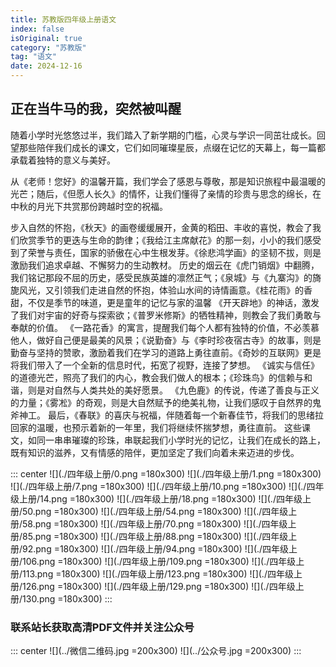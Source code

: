 ```yaml
---
title: 苏教版四年级上册语文
index: false
isOriginal: true
category: "苏教版"
tag: "语文"
date: 2024-12-16
---
```


## 正在当牛马的我，突然被叫醒
随着小学时光悠悠过半，我们踏入了新学期的门槛，心灵与学识一同茁壮成长。回望那些陪伴我们成长的课文，它们如同璀璨星辰，点缀在记忆的天幕上，每一篇都承载着独特的意义与美好。

从《老师！您好》的温馨开篇，我们学会了感恩与尊敬，那是知识旅程中最温暖的光芒；随后，《但愿人长久》的情怀，让我们懂得了亲情的珍贵与思念的绵长，在中秋的月光下共赏那份跨越时空的祝福。

步入自然的怀抱，《秋天》的画卷缓缓展开，金黄的稻田、丰收的喜悦，教会了我们欣赏季节的更迭与生命的韵律；《我给江主席献花》的那一刻，小小的我们感受到了荣誉与责任，国家的骄傲在心中生根发芽。《徐悲鸿学画》的坚韧不拔，则是激励我们追求卓越、不懈努力的生动教材。
历史的烟云在《虎门销烟》中翻腾，我们铭记那段不屈的历史，感受民族英雄的凛然正气；《泉城》与《九寨沟》的旖旎风光，又引领我们走进自然的怀抱，体验山水间的诗情画意。《桂花雨》的香甜，不仅是季节的味道，更是童年的记忆与家的温馨
《开天辟地》的神话，激发了我们对宇宙的好奇与探索欲；《普罗米修斯》的牺牲精神，则教会了我们勇敢与奉献的价值。
《一路花香》的寓言，提醒我们每个人都有独特的价值，不必羡慕他人，做好自己便是最美的风景；《说勤奋》与《李时珍夜宿古寺》的故事，则是勤奋与坚持的赞歌，激励着我们在学习的道路上勇往直前。《奇妙的互联网》更是将我们带入了一个全新的信息时代，拓宽了视野，连接了梦想。
《诚实与信任》的道德光芒，照亮了我们的内心，教会我们做人的根本；《珍珠鸟》的信赖与和谐，则是对自然与人类共处的美好愿景。
《九色鹿》的传说，传递了善良与正义的力量；《雾凇》的奇观，则是大自然赋予的绝美礼物，让我们感叹于自然界的鬼斧神工。
最后，《春联》的喜庆与祝福，伴随着每一个新春佳节，将我们的思绪拉回家的温暖，也预示着新的一年里，我们将继续怀揣梦想，勇往直前。
这些课文，如同一串串璀璨的珍珠，串联起我们小学时光的记忆，让我们在成长的路上，既有知识的滋养，又有情感的陪伴，更加坚定了我们向着未来迈进的步伐。

::: center
![](./四年级上册/0.png =180x300)
![](./四年级上册/1.png =180x300)
![](./四年级上册/7.png =180x300)
![](./四年级上册/10.png =180x300)
![](./四年级上册/14.png =180x300)
![](./四年级上册/18.png =180x300)
![](./四年级上册/50.png =180x300)
![](./四年级上册/54.png =180x300)
![](./四年级上册/58.png =180x300)
![](./四年级上册/70.png =180x300)
![](./四年级上册/85.png =180x300)
![](./四年级上册/88.png =180x300)
![](./四年级上册/92.png =180x300)
![](./四年级上册/94.png =180x300)
![](./四年级上册/106.png =180x300)
![](./四年级上册/109.png =180x300)
![](./四年级上册/113.png =180x300)
![](./四年级上册/123.png =180x300)
![](./四年级上册/126.png =180x300)
![](./四年级上册/129.png =180x300)
![](./四年级上册/130.png =180x300)
:::

### 联系站长获取高清PDF文件并关注公众号
::: center
![](../微信二维码.jpg =200x300)
![](../公众号.jpg =200x300)
:::
